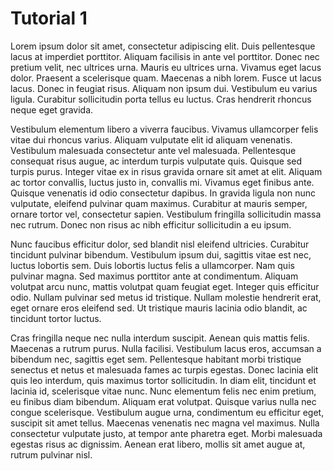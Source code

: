# Tutorial 1

Lorem ipsum dolor sit amet, consectetur adipiscing elit. Duis pellentesque lacus at imperdiet porttitor. Aliquam facilisis in ante vel porttitor. Donec nec pretium velit, nec ultrices urna. Mauris eu ultrices urna. Vivamus eget lacus dolor. Praesent a scelerisque quam. Maecenas a nibh lorem. Fusce ut lacus lacus. Donec in feugiat risus. Aliquam non ipsum dui. Vestibulum eu varius ligula. Curabitur sollicitudin porta tellus eu luctus. Cras hendrerit rhoncus neque eget gravida.

Vestibulum elementum libero a viverra faucibus. Vivamus ullamcorper felis vitae dui rhoncus varius. Aliquam vulputate elit id aliquam venenatis. Vestibulum malesuada consectetur ante vel malesuada. Pellentesque consequat risus augue, ac interdum turpis vulputate quis. Quisque sed turpis purus. Integer vitae ex in risus gravida ornare sit amet at elit. Aliquam ac tortor convallis, luctus justo in, convallis mi. Vivamus eget finibus ante. Quisque venenatis id odio consectetur dapibus. In gravida ligula non nunc vulputate, eleifend pulvinar quam maximus. Curabitur at mauris semper, ornare tortor vel, consectetur sapien. Vestibulum fringilla sollicitudin massa nec rutrum. Donec non risus ac nibh efficitur sollicitudin a eu ipsum.

Nunc faucibus efficitur dolor, sed blandit nisl eleifend ultricies. Curabitur tincidunt pulvinar bibendum. Vestibulum ipsum dui, sagittis vitae est nec, luctus lobortis sem. Duis lobortis luctus felis a ullamcorper. Nam quis pulvinar magna. Sed maximus porttitor ante at condimentum. Aliquam volutpat arcu nunc, mattis volutpat quam feugiat eget. Integer quis efficitur odio. Nullam pulvinar sed metus id tristique. Nullam molestie hendrerit erat, eget ornare eros eleifend sed. Ut tristique mauris lacinia odio blandit, ac tincidunt tortor luctus.

Cras fringilla neque nec nulla interdum suscipit. Aenean quis mattis felis. Maecenas a rutrum purus. Nulla facilisi. Vestibulum lacus eros, accumsan a bibendum nec, sagittis eget sem. Pellentesque habitant morbi tristique senectus et netus et malesuada fames ac turpis egestas. Donec lacinia elit quis leo interdum, quis maximus tortor sollicitudin. In diam elit, tincidunt et lacinia id, scelerisque vitae nunc. Nunc elementum felis nec enim pretium, eu finibus diam bibendum. Aliquam erat volutpat. Quisque varius nulla nec congue scelerisque. Vestibulum augue urna, condimentum eu efficitur eget, suscipit sit amet tellus. Maecenas venenatis nec magna vel maximus. Nulla consectetur vulputate justo, at tempor ante pharetra eget. Morbi malesuada egestas risus ac dignissim. Aenean erat libero, mollis sit amet augue at, rutrum pulvinar nisl.

